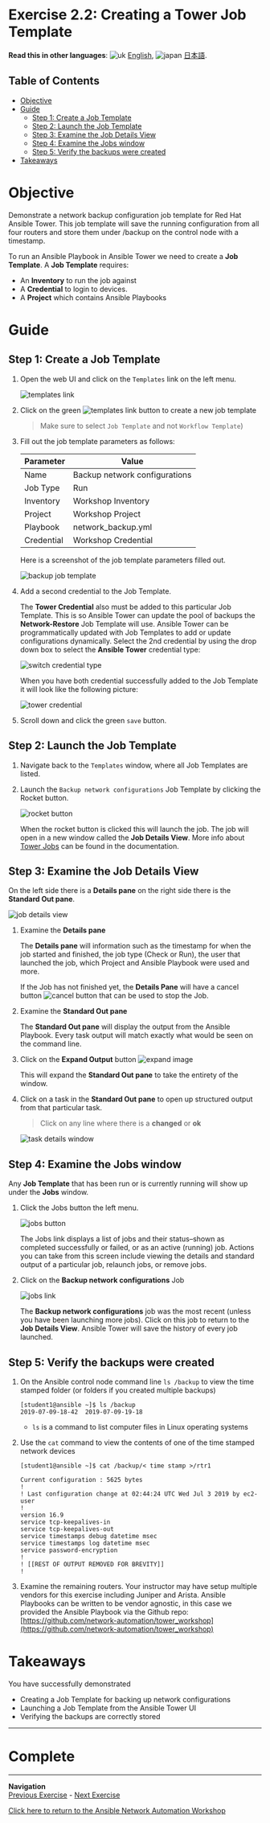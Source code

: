 # Exercise 2.2: Creating a Tower Job Template

**Read this in other languages**: ![uk](../../../images/uk.png) [English](README.md),  ![japan](../../../images/japan.png) [日本語](README.ja.md).

## Table of Contents

- [Objective](#objective)
- [Guide](#guide)
   - [Step 1: Create a Job Template](#step-1-create-a-job-template)
   - [Step 2: Launch the Job Template](#step-2-launch-the-job-template)
   - [Step 3: Examine the Job Details View](#step-3-examine-the-job-details-view)
   - [Step 4: Examine the Jobs window](#step-4-examine-the-jobs-window)
   - [Step 5: Verify the backups were created](#step-5-verify-the-backups-were-created)
- [Takeaways](#takeaways)

# Objective

Demonstrate a network backup configuration job template for Red Hat Ansible Tower.  This job template will save the running configuration from all four routers and store them under /backup on the control node with a timestamp.

To run an Ansible Playbook in Ansible Tower we need to create a **Job Template**.  A **Job Template** requires:
 - An **Inventory** to run the job against
 - A **Credential** to login to devices.
 - A **Project** which contains Ansible Playbooks

# Guide

## Step 1: Create a Job Template

1.  Open the web UI and click on the `Templates` link on the left menu.

    ![templates link](images/templates.png)

2. Click on the green ![templates link](images/add.png) button to create a new job template

    >Make sure to select `Job Template` and not `Workflow Template`)

3. Fill out the job template parameters as follows:

    | Parameter | Value |
    |---|---|
    | Name  | Backup network configurations  |
    |  Job Type |  Run |
    |  Inventory |  Workshop Inventory |
    |  Project |  Workshop Project |
    |  Playbook |  network_backup.yml |
    |  Credential |  Workshop Credential |


    Here is a screenshot of the job template parameters filled out.

    ![backup job template](images/backup.png)


4. Add a second credential to the Job Template.

    The **Tower Credential** also must be added to this particular Job Template.  This is so Ansible Tower can update the pool of backups the **Network-Restore** Job Template will use. Ansible Tower can be programmatically updated with Job Templates to add or update configurations dynamically.  Select the 2nd credential by using the drop down box to select the **Ansible Tower** credential type:

    ![switch credential type](images/ansible_tower_cred.png)

    When you have both credential successfully added to the Job Template it will look like the following picture:

    ![tower credential](images/tower_credential.png)

5. Scroll down and click the green `save` button.

## Step 2: Launch the Job Template

1. Navigate back to the `Templates` window, where all Job Templates are listed.

2. Launch the `Backup network configurations` Job Template by clicking the Rocket button.

    ![rocket button](images/rocket.png)

    When the rocket button is clicked this will launch the job.  The job will open in a new window called the **Job Details View**.  More info about [Tower Jobs](https://docs.ansible.com/ansible-tower/latest/html/userguide/jobs.html) can be found in the documentation.

## Step 3: Examine the Job Details View

On the left side there is a **Details pane** on the right side there is the **Standard Out pane**.

![job details view](images/jobfinish.png)

1.  Examine the **Details pane**    

    The **Details pane** will information such as the timestamp for when the job started and finished, the job type (Check or Run), the user that launched the job, which Project and Ansible Playbook were used and more.

    If the Job has not finished yet, the **Details Pane** will have a cancel button ![cancel button](images/cancel.png) that can be used to stop the Job.

2.  Examine the **Standard Out pane**

    The **Standard Out pane** will display the output from the Ansible Playbook.  Every task output will match exactly what would be seen on the command line.

3.  Click on the **Expand Output** button ![expand image](images/expand.png)

    This will expand the **Standard Out pane** to take the entirety of the window.

4.  Click on a task in the **Standard Out pane** to open up structured output from that particular task.

    > Click on any line where there is a **changed** or **ok**

    ![task details window](images/task_details.png)

## Step 4: Examine the Jobs window

Any **Job Template** that has been run or is currently running will show up under the **Jobs** window.

1. Click the Jobs button the left menu.

    ![jobs button](images/jobs.png)

    The Jobs link displays a list of jobs and their status–shown as completed successfully or failed, or as an active (running) job. Actions you can take from this screen include viewing the details and standard output of a particular job, relaunch jobs, or remove jobs.

2. Click on the **Backup network configurations** Job

    ![jobs link](images/jobslink.png)

    The **Backup network configurations** job was the most recent (unless you have been launching more jobs).  Click on this job to return to the **Job Details View**.  Ansible Tower will save the history of every job launched.

## Step 5: Verify the backups were created

1. On the Ansible control node command line `ls /backup` to view the time stamped folder (or folders if you created multiple backups)

   ```
   [student1@ansible ~]$ ls /backup
   2019-07-09-18-42  2019-07-09-19-18
   ```

   - `ls` is a command to list computer files in Linux operating systems

2. Use the `cat` command to view the contents of one of the time stamped network devices

   ```
   [student1@ansible ~]$ cat /backup/< time stamp >/rtr1

   Current configuration : 5625 bytes
   !
   ! Last configuration change at 02:44:24 UTC Wed Jul 3 2019 by ec2-user
   !
   version 16.9
   service tcp-keepalives-in
   service tcp-keepalives-out
   service timestamps debug datetime msec
   service timestamps log datetime msec
   service password-encryption
   !
   ! [[REST OF OUTPUT REMOVED FOR BREVITY]]
   !
   ```

  3. Examine the remaining routers.  Your instructor may have setup multiple vendors for this exercise including Juniper and Arista.  Ansible Playbooks can be written to be vendor agnostic,  in this case we provided the Ansible Playbook via the Github repo: [https://github.com/network-automation/tower_workshop](https://github.com/network-automation/tower_workshop)

# Takeaways

You have successfully demonstrated
 - Creating a Job Template for backing up network configurations
 - Launching a Job Template from the Ansible Tower UI
 - Verifying the backups are correctly stored

---

# Complete


----
**Navigation**
<br>
[Previous Exercise](../2.1-explore-tower) - [Next Exercise](../2.3-tower-survey)

[Click here to return to the Ansible Network Automation Workshop](../README.md)
